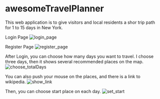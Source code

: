 # awesomeTravelPlanner
This web application is to give visitors and local residents a shor trip path for 1 to 15 days in New York.

Login Page
![login_page](https://user-images.githubusercontent.com/40128001/64047462-79942280-cb34-11e9-8f6f-89ff085d9ac4.jpg)


Register Page
![register_page](https://user-images.githubusercontent.com/40128001/64047537-a9dbc100-cb34-11e9-9ff5-39be6e9b74cb.jpg)

After Login, you can choose how many days you want to travel. I choose three days, then it shows several recommended places on the map.
![choose_totalDays](https://user-images.githubusercontent.com/40128001/64047749-40a87d80-cb35-11e9-9ab7-c6b9b08af9d0.jpg)

You can also push your mouse on the places, and there is a link to wikipedia.
![show_link](https://user-images.githubusercontent.com/40128001/64047974-ed82fa80-cb35-11e9-964a-83c9144e27a0.jpg)

Then, you can choose start place on each day.
![set_start](https://user-images.githubusercontent.com/40128001/64048017-1d320280-cb36-11e9-9c5a-f76f52bfab04.jpg)
